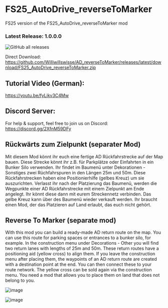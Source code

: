# FS25_AutoDrive_reverseToMarker
FS25 version of the FS25_AutoDrive_reverseToMarker mod

### Latest Release: 1.0.0.0
![GitHub all releases](https://img.shields.io/github/downloads/Williwillswisse/AD_reverseToMarker/total?label=Downloads&style=plastic)

Direct Download: https://github.com/Williwillswisse/AD_reverseToMarker/releases/latest/download/FS25_AutoDrive_reverseToMarker.zip

## Tutorial Video (German):
https://youtu.be/fyLikv3C4Mw

## Discord Server:
For help & support, feel free to join us on Discord: 
https://discord.gg/2XfnM59DFy

## Rückwärts zum Zielpunkt (separater Mod)
Mit diesem Mod könnt ihr euch eine fertige AD Rückfahrstrecke auf der Map bauen.
Diese Strecke könnt ihr z.B. für Parkplätze oder Einfahrten in ein Bunker Silo verwenden.
Ihr findet im Baumenü unter Dekorationen - Sonstiges zwei Rüchfahrspuren in den Längen 25m und 50m.
Diese Rückfahrstrecken haben eine Positionierhilfe (gelbes Kreuz) um sie auszurichten.
Verlasst ihr nach der Platzierung das Baumenü, werden die Wegpunkte einer AD Rückfahrstrecke mit einem Zielpunkt am Ende angelegt.
Ihr könnt diese dann mit eurem Streckennetz verbinden. Das gelbe Kreuz kann über des Baumenü wieder verkauft werden.
Ihr braucht einen Mod, der das Platzieren auf Land erlaubt, das euch nicht gehört.

## Reverse To Marker (separate mod)
With this mod you can build a ready-made AD return route on the map.
You can use this route for parking spaces or entrances to a bunker silo, for example.
In the construction menu under Decorations - Other you will find two return lanes with lengths of 25m and 50m.
These return routes have a positioning aid (yellow cross) to align them.
If you leave the construction menu after placing them, the waypoints of an AD return route are created with a destination point at the end.
You can then connect these to your route network. The yellow cross can be sold again via the construction menu.
You need a mod that allows you to place them on land that does not belong to you.


![image](https://github.com/user-attachments/assets/b2e1457c-b782-4d71-95c3-980f2e8f7bf2)

![image](https://github.com/user-attachments/assets/d8cd3bbc-f3b2-4d10-a46d-818012a87671)
